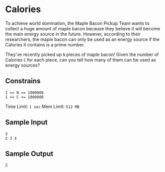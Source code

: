 #  Calories

To achieve world domination, the Maple Bacon Pickup Team wants to collect a
huge amount of maple bacon because they believe it will become the main energy
source in the future. However, according to their researchers, the maple bacon
can only be used as an energy source if the Calories it contains is a prime
number.

They've recently picked up `N` pieces of maple bacon! Given the number of
Calories `C` for each piece, can you tell how many of them can be used as
energy sources?

## Constrains
```
1 <= N <= 1000000
1 <= C <= 1000000
```

Time Limit: `1 sec`
Mem Limit: `512 MB`

## Sample Input
```
3
2 3 4
```

## Sample Output
```
2
```
